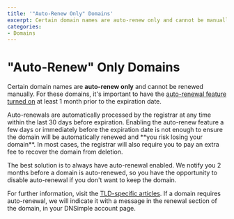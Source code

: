 ```yaml
---
title: '"Auto-Renew Only" Domains'
excerpt: Certain domain names are auto-renew only and cannot be manually renewed.
categories:
- Domains
---
```


# "Auto-Renew" Only Domains

Certain domain names are **auto-renew only** and cannot be renewed manually. For these domains, it's important to have the [auto-renewal feature turned on](/articles/domain-auto-renewal) at least 1 month prior to the expiration date.

<warning>
Auto-renewals are automatically processed by the registrar at any time within the last 30 days before expiration. Enabling the auto-renew feature a few days or immediately before the expiration date is not enough to ensure the domain will be automatically renewed and **you risk losing your domain**. In most cases, the registrar will also require you to pay an extra fee to recover the domain from deletion.
</warning>

The best solution is to always have auto-renewal enabled. We notify you 2 months before a domain is auto-renewed, so you have the opportunity to disable auto-renewal if you don't want to keep the domain.

For further information, visit the [TLD-specific articles](/categories/domains/). If a domain requires auto-renewal, we will indicate it with a message in the renewal section of the domain, in your DNSimple account page.
